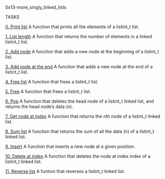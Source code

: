 0x13-more_singly_linked_lists

TASKS

[0. Print list](./0-print_listint.c) 
 A function that prints all the elements of a listint_t list.  

 [1. List length](./1-listint_len.c) 
 A function that returns the number of elements in a linked listint_t list.  

 [2. Add node](./2-add_nodeint.c)
 A function that adds a new node at the beginning of a listint_t list.

 [3. Add node at the end](./3-add_nodeint_end.c)
 A function that adds a new node at the end of a listint_t list.

 [4. Free list](./4-free_listint.c)
 A function that frees a listint_t list.

 [5. Free](./5-free_listint2.c)
 A function that frees a listint_t list.

 [6. Pop](./6-pop_listint.c)
 A function that deletes the head node of a listint_t linked list, and returns the head node’s data (n).

 [7. Get node at index](./7-get_nodeint.c)
 A function that returns the nth node of a listint_t linked list.

 [8. Sum list](./8-sum_listint.c)
 A function that returns the sum of all the data (n) of a listint_t linked list.

 [9. Insert](./9-insert_nodeint.c)
 A function that inserts a new node at a given position.

 [10. Delete at index](./10-delete_nodeint.c)
 A function that deletes the node at index index of a listint_t linked list.

 [11. Reverse list](./100-reverse_listint.c)
 A funtion that reverses a listint_t linked list.
